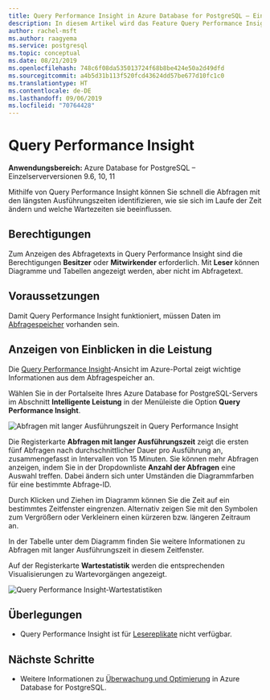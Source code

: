 ```yaml
---
title: Query Performance Insight in Azure Database for PostgreSQL – Einzelserver
description: In diesem Artikel wird das Feature Query Performance Insight in Azure Database for PostgreSQL (Einzelserver) beschrieben.
author: rachel-msft
ms.author: raagyema
ms.service: postgresql
ms.topic: conceptual
ms.date: 08/21/2019
ms.openlocfilehash: 748c6f08da535013724f68b8be424e50a2d49dfd
ms.sourcegitcommit: a4b5d31b113f520fcd43624dd57be677d10fc1c0
ms.translationtype: HT
ms.contentlocale: de-DE
ms.lasthandoff: 09/06/2019
ms.locfileid: "70764428"
---
```

# <a name="query-performance-insight"></a>Query Performance Insight 

**Anwendungsbereich:** Azure Database for PostgreSQL – Einzelserverversionen 9.6, 10, 11

Mithilfe von Query Performance Insight können Sie schnell die Abfragen mit den längsten Ausführungszeiten identifizieren, wie sie sich im Laufe der Zeit ändern und welche Wartezeiten sie beeinflussen.

## <a name="permissions"></a>Berechtigungen
Zum Anzeigen des Abfragetexts in Query Performance Insight sind die Berechtigungen **Besitzer** oder **Mitwirkender** erforderlich. Mit **Leser** können Diagramme und Tabellen angezeigt werden, aber nicht im Abfragetext.

## <a name="prerequisites"></a>Voraussetzungen
Damit Query Performance Insight funktioniert, müssen Daten im [Abfragespeicher](concepts-query-store.md) vorhanden sein.

## <a name="viewing-performance-insights"></a>Anzeigen von Einblicken in die Leistung
Die [Query Performance Insight](concepts-query-performance-insight.md)-Ansicht im Azure-Portal zeigt wichtige Informationen aus dem Abfragespeicher an. 

Wählen Sie in der Portalseite Ihres Azure Database for PostgreSQL-Servers im Abschnitt **Intelligente Leistung** in der Menüleiste die Option **Query Performance Insight**.

![Abfragen mit langer Ausführungszeit in Query Performance Insight](./media/concepts-query-performance-insight/query-performance-insight-landing-page.png)

Die Registerkarte **Abfragen mit langer Ausführungszeit** zeigt die ersten fünf Abfragen nach durchschnittlicher Dauer pro Ausführung an, zusammengefasst in Intervallen von 15 Minuten. Sie können mehr Abfragen anzeigen, indem Sie in der Dropdownliste **Anzahl der Abfragen** eine Auswahl treffen. Dabei ändern sich unter Umständen die Diagrammfarben für eine bestimmte Abfrage-ID.

Durch Klicken und Ziehen im Diagramm können Sie die Zeit auf ein bestimmtes Zeitfenster eingrenzen. Alternativ zeigen Sie mit den Symbolen zum Vergrößern oder Verkleinern einen kürzeren bzw. längeren Zeitraum an.

In der Tabelle unter dem Diagramm finden Sie weitere Informationen zu Abfragen mit langer Ausführungszeit in diesem Zeitfenster.

Auf der Registerkarte **Wartestatistik** werden die entsprechenden Visualisierungen zu Wartevorgängen angezeigt.

![Query Performance Insight-Wartestatistiken](./media/concepts-query-performance-insight/query-performance-insight-wait-statistics.png)

## <a name="considerations"></a>Überlegungen
* Query Performance Insight ist für [Lesereplikate](concepts-read-replicas.md) nicht verfügbar.

## <a name="next-steps"></a>Nächste Schritte
- Weitere Informationen zu [Überwachung und Optimierung](concepts-monitoring.md) in Azure Database for PostgreSQL.


